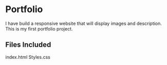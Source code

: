 # Portfolio
I have build a responsive website that will display images and description. This is my first portfolio project.

## Files Included
index.html
Styles.css
